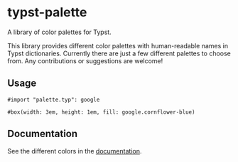 # typst-palette

A library of color palettes for Typst.

This library provides different color palettes with human-readable names in
Typst dictionaries. Currently there are just a few different palettes to choose
from. Any contributions or suggestions are welcome!

## Usage

```typst
#import "palette.typ": google

#box(width: 3em, height: 1em, fill: google.cornflower-blue)
```

## Documentation

See the different colors in the [documentation](doc/main.pdf).

